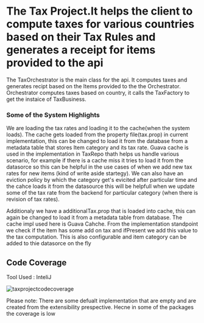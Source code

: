 # The Tax Project.It helps the client to compute taxes for various countries based on their Tax Rules and generates a receipt for items provided to the api
The TaxOrchestrator is the main class for the api. It computes taxes and generates recipt based on the Items provided to the the Orchestrator. Orchestrator computes taxes based on country, it calls the TaxFactory to get the instaice of TaxBusiness.

### Some of the System Highlights
We are loading the tax rates and loading it to the cache(when the system loads). The cache gets loaded from the property file(tax.prop) in current implementation, this can be changed to load it from the database from a metadata table that stores Item category and its tax rate.
Guava cache is used in the implementation in TaxRepo thath helps us handle various scenario, for example  if there is a cache miss it tries to load it from the datasorce so this can be helpful in the use cases of when we add new tax rates for new items (kind of write aside startegy). We can also have an eviction policy by which the category get's evicited after particular time and the cahce loads it from the datasource this will be helpfull when we update some of the tax rate from the backend for particular category (when there is revision of tax rates).

Additionaly we have a additionalTax.prop that is loaded into cache, this can again be changed to load it from a metadata table from database.
The cache impl used here is Guava Cahche. From the implementation standpoint we check if the item has some add on tax and ifPresent we add this value to the tax computation. This is also configurable and item category can be added to thie datasorce on the fly





## Code Coverage
Tool Used : InteliJ

![taxprojectcodecoverage](https://user-images.githubusercontent.com/38209163/38498746-0b065a82-3c23-11e8-881e-5b25c6ff4391.jpg)

Please note: There are some defualt implementation that are empty and are created from the extensibility prespective. Hecne in some of the packages the coverage is low

